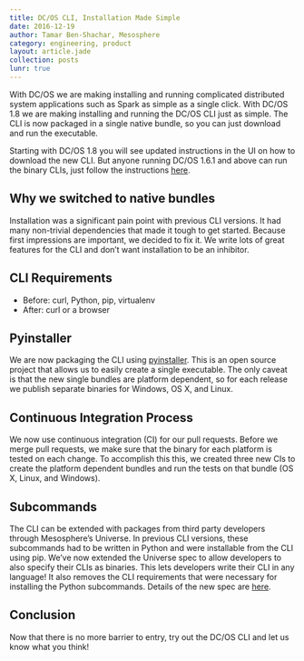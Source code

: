 ```yaml
---
title: DC/OS CLI, Installation Made Simple
date: 2016-12-19
author: Tamar Ben-Shachar, Mesosphere
category: engineering, product
layout: article.jade
collection: posts
lunr: true
---
```


With DC/OS we are making installing and running complicated distributed system applications such as Spark as simple as a single click. With DC/OS 1.8 we are making installing and running the DC/OS CLI just as simple. The CLI is now packaged in a single native bundle, so you can just download and run the executable.

Starting with DC/OS 1.8 you will see updated instructions in the UI on how to download the new CLI. But anyone running DC/OS 1.6.1 and above can run the binary CLIs, just follow the instructions [here](https://docs.mesosphere.com/1.8/usage/cli/install/).

## Why we switched to native bundles

Installation was a significant pain point with previous CLI versions. It had many non-trivial dependencies that made it tough to get started. Because first impressions are important, we decided to fix it. We write lots of great features for the CLI and don’t want installation to be an inhibitor.

## CLI Requirements

+ Before: curl, Python, pip, virtualenv
+ After: curl or a browser

## Pyinstaller

We are now packaging the CLI using [pyinstaller](http://www.pyinstaller.org/). This is an open source project that allows us to easily create a single executable. The only caveat is that the new single bundles are platform dependent, so for each release we publish separate binaries for Windows, OS X, and Linux.

## Continuous Integration Process

We now use continuous integration (CI) for our pull requests. Before we merge pull requests, we make sure that the binary for each platform is tested on each change. To accomplish this this, we created three new CIs to create the platform dependent bundles and run the tests on that bundle (OS X, Linux, and Windows).

## Subcommands

The CLI can be extended with packages from third party developers through Mesosphere’s Universe. In previous CLI versions, these subcommands had to be written in Python and were installable from the CLI using pip. We’ve now extended the Universe spec to allow developers to also specify their CLIs as binaries. This lets developers write their CLI in any language! It also removes the CLI requirements that were necessary for installing the Python subcommands. Details of the new spec are [here](https://github.com/mesosphere/universe#cli-resources).


## Conclusion

Now that there is no more barrier to entry, try out the DC/OS CLI and let us know what you think!

